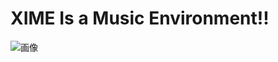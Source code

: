 # ХIME Is a Music Environment!!

![画像](https://raw.githubusercontent.com/Miteruzo/XIME/main/pucture.png)

